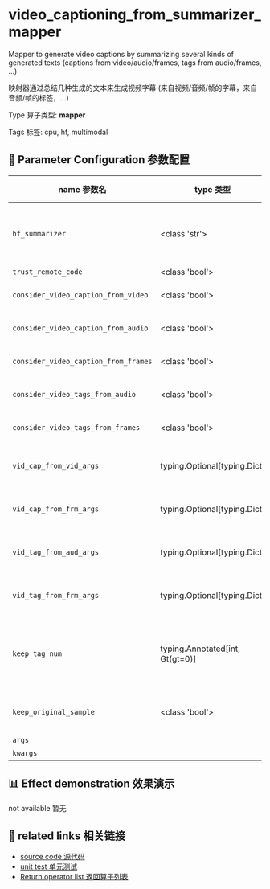 # video_captioning_from_summarizer_mapper

Mapper to generate video captions by summarizing several kinds of generated texts (captions from video/audio/frames, tags from audio/frames, ...)

映射器通过总结几种生成的文本来生成视频字幕 (来自视频/音频/帧的字幕，来自音频/帧的标签，...)

Type 算子类型: **mapper**

Tags 标签: cpu, hf, multimodal

## 🔧 Parameter Configuration 参数配置
| name 参数名 | type 类型 | default 默认值 | desc 说明 |
|--------|------|--------|------|
| `hf_summarizer` | <class 'str'> | `None` | the summarizer model used to summarize texts |
| `trust_remote_code` | <class 'bool'> | `False` |  |
| `consider_video_caption_from_video` | <class 'bool'> | `True` | whether to consider the video |
| `consider_video_caption_from_audio` | <class 'bool'> | `True` | whether to consider the video |
| `consider_video_caption_from_frames` | <class 'bool'> | `True` | whether to consider the |
| `consider_video_tags_from_audio` | <class 'bool'> | `True` | whether to consider the video |
| `consider_video_tags_from_frames` | <class 'bool'> | `True` | whether to consider the video |
| `vid_cap_from_vid_args` | typing.Optional[typing.Dict] | `None` | the arg dict for video captioning from |
| `vid_cap_from_frm_args` | typing.Optional[typing.Dict] | `None` | the arg dict for video captioning from |
| `vid_tag_from_aud_args` | typing.Optional[typing.Dict] | `None` | the arg dict for video tagging from audio |
| `vid_tag_from_frm_args` | typing.Optional[typing.Dict] | `None` | the arg dict for video tagging from |
| `keep_tag_num` | typing.Annotated[int, Gt(gt=0)] | `5` | max number N of tags from sampled frames to keep. |
| `keep_original_sample` | <class 'bool'> | `True` | whether to keep the original sample. If |
| `args` |  | `''` | extra args |
| `kwargs` |  | `''` | extra args |

## 📊 Effect demonstration 效果演示
not available 暂无

## 🔗 related links 相关链接
- [source code 源代码](../../../data_juicer/ops/mapper/video_captioning_from_summarizer_mapper.py)
- [unit test 单元测试](../../../tests/ops/mapper/test_video_captioning_from_summarizer_mapper.py)
- [Return operator list 返回算子列表](../../Operators.md)